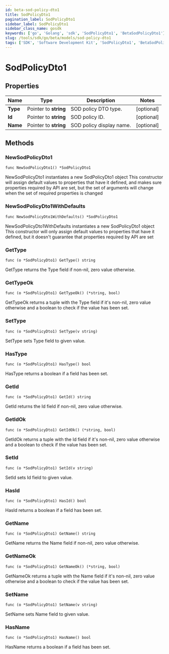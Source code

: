 ```yaml
---
id: beta-sod-policy-dto1
title: SodPolicyDto1
pagination_label: SodPolicyDto1
sidebar_label: SodPolicyDto1
sidebar_class_name: gosdk
keywords: ['go', 'Golang', 'sdk', 'SodPolicyDto1', 'BetaSodPolicyDto1'] 
slug: /tools/sdk/go/beta/models/sod-policy-dto1
tags: ['SDK', 'Software Development Kit', 'SodPolicyDto1', 'BetaSodPolicyDto1']
---
```


# SodPolicyDto1

## Properties

Name | Type | Description | Notes
------------ | ------------- | ------------- | -------------
**Type** | Pointer to **string** | SOD policy DTO type. | [optional] 
**Id** | Pointer to **string** | SOD policy ID. | [optional] 
**Name** | Pointer to **string** | SOD policy display name. | [optional] 

## Methods

### NewSodPolicyDto1

`func NewSodPolicyDto1() *SodPolicyDto1`

NewSodPolicyDto1 instantiates a new SodPolicyDto1 object
This constructor will assign default values to properties that have it defined,
and makes sure properties required by API are set, but the set of arguments
will change when the set of required properties is changed

### NewSodPolicyDto1WithDefaults

`func NewSodPolicyDto1WithDefaults() *SodPolicyDto1`

NewSodPolicyDto1WithDefaults instantiates a new SodPolicyDto1 object
This constructor will only assign default values to properties that have it defined,
but it doesn't guarantee that properties required by API are set

### GetType

`func (o *SodPolicyDto1) GetType() string`

GetType returns the Type field if non-nil, zero value otherwise.

### GetTypeOk

`func (o *SodPolicyDto1) GetTypeOk() (*string, bool)`

GetTypeOk returns a tuple with the Type field if it's non-nil, zero value otherwise
and a boolean to check if the value has been set.

### SetType

`func (o *SodPolicyDto1) SetType(v string)`

SetType sets Type field to given value.

### HasType

`func (o *SodPolicyDto1) HasType() bool`

HasType returns a boolean if a field has been set.

### GetId

`func (o *SodPolicyDto1) GetId() string`

GetId returns the Id field if non-nil, zero value otherwise.

### GetIdOk

`func (o *SodPolicyDto1) GetIdOk() (*string, bool)`

GetIdOk returns a tuple with the Id field if it's non-nil, zero value otherwise
and a boolean to check if the value has been set.

### SetId

`func (o *SodPolicyDto1) SetId(v string)`

SetId sets Id field to given value.

### HasId

`func (o *SodPolicyDto1) HasId() bool`

HasId returns a boolean if a field has been set.

### GetName

`func (o *SodPolicyDto1) GetName() string`

GetName returns the Name field if non-nil, zero value otherwise.

### GetNameOk

`func (o *SodPolicyDto1) GetNameOk() (*string, bool)`

GetNameOk returns a tuple with the Name field if it's non-nil, zero value otherwise
and a boolean to check if the value has been set.

### SetName

`func (o *SodPolicyDto1) SetName(v string)`

SetName sets Name field to given value.

### HasName

`func (o *SodPolicyDto1) HasName() bool`

HasName returns a boolean if a field has been set.


